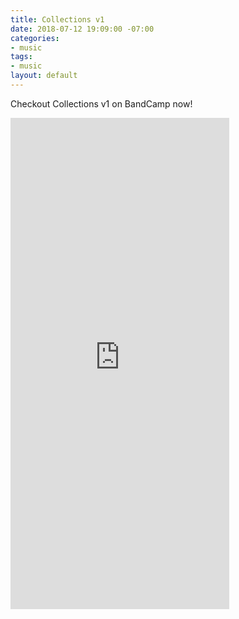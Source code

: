 ```yaml
---
title: Collections v1
date: 2018-07-12 19:09:00 -07:00
categories:
- music
tags:
- music
layout: default
---
```


Checkout Collections v1 on BandCamp now!

<iframe style="border: 0; width: 350px; height: 786px;" src="https://bandcamp.com/EmbeddedPlayer/album=2907415049/size=large/bgcol=ffffff/linkcol=0687f5/transparent=true/" seamless><a href="http://chayumusic.bandcamp.com/album/collections-vol-1">Collections Vol. 1 by ЧAYU</a></iframe>